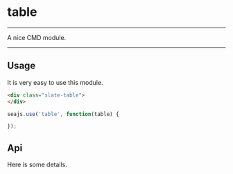 # table

---

A nice CMD module.

---

## Usage

It is very easy to use this module.

````html
<div class="slate-table">
</div>
````

```javascript
seajs.use('table', function(table) {

});
```

## Api

Here is some details.
